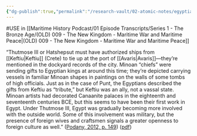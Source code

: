 ```yaml
---
{"dg-publish":true,"permalink":"/research-vault/02-atomic-notes/egyptian-avaris-as-a-minoan-designed-palace/"}
---
```


#USE in [[Maritime History Podcast/01 Episode Transcripts/Series 1 - The Bronze Age/(OLD) 009 - The New Kingdom -  Maritime War and Maritime Peace\|(OLD) 009 - The New Kingdom -  Maritime War and Maritime Peace]]

“Thutmose III or Hatshepsut must have authorized ships from [[Keftiu\|Keftiu]] (Crete) to tie up at the port of [[Avaris\|Avaris]]—they’re mentioned in the dockyard records of the city. Minoan “chiefs” were sending gifts to Egyptian kings at around this time; they’re depicted carrying vessels in familiar Minoan shapes in paintings on the walls of some tombs of high officials. Just as in the case of Punt, the Egyptians described the gifts from Keftiu as “tribute,” but Keftiu was an ally, not a vassal state. Minoan artists had decorated Canaanite palaces in the eighteenth and seventeenth centuries BCE, but this seems to have been their first work in Egypt. Under Thutmose III, Egypt was gradually becoming more involved with the outside world. Some of this involvement was military, but the presence of foreign wives and craftsmen signals a greater openness to foreign culture as well.” ([Podany, 2012, p. 149](zotero://select/library/items/GN73GMNP)) ([pdf](zotero://open-pdf/library/items/LXNK9GFK?page=174&annotation=P296FYZN))